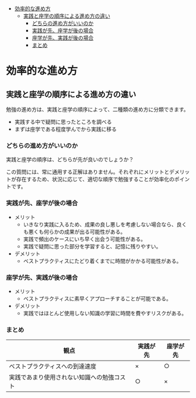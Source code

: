 - [効率的な進め方](#効率的な進め方)
  - [実践と座学の順序による進め方の違い](#実践と座学の順序による進め方の違い)
    - [どちらの進め方がいいのか](#どちらの進め方がいいのか)
    - [実践が先、座学が後の場合](#実践が先座学が後の場合)
    - [座学が先、実践が後の場合](#座学が先実践が後の場合)
    - [まとめ](#まとめ)


# 効率的な進め方

## 実践と座学の順序による進め方の違い

勉強の進め方は、実践と座学の順序によって、二種類の進め方に分類できます。

- 実践する中で疑問に思ったところを調べる
- まずは座学である程度学んでから実践に移る


### どちらの進め方がいいのか

実践と座学の順序は、どちらが先が良いのでしょうか？

この質問には、常に通用する正解はありません。それぞれにメリットとデメリットが存在するため、状況に応じて、適切な順序で勉強することが効率化のポイントです。


### 実践が先、座学が後の場合

- メリット
  - いきなり実践に入るため、成果の良し悪しを考慮しない場合なら、良くも悪くも何らかの成果が出る可能性がある。
  - 実践で頻出のケースにいち早く出会う可能性がある。
  - 実践で疑問に思った部分を学習すると、記憶に残りやすい。
- デメリット
  - ベストプラクティスにたどり着くまでに時間がかかる可能性がある。


### 座学が先、実践が後の場合

- メリット
  - ベストプラクティスに素早くアプローチすることが可能である。
- デメリット
  - 実践ではほとんど使用しない知識の学習に時間を費やすリスクがある。


### まとめ

| 観点                                       | 実践が先 | 座学が先 |
| ------------------------------------------ | -------- | -------- |
| ベストプラクティスへの到達速度             | ×        | ○        |
| 実践であまり使用されない知識への勉強コスト | ○        | ×        |

